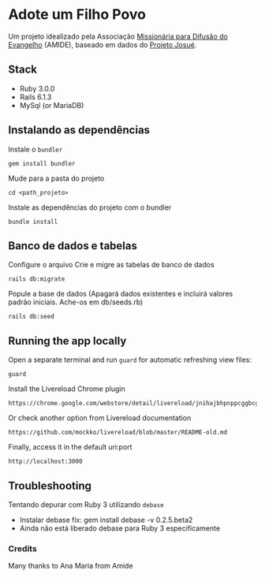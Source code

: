 # Adote um Filho Povo

Um projeto idealizado pela Associação [Missionária para Difusão do Evangelho](https://amide.org.br) (AMIDE), baseado em dados do [Projeto Josué](https://joshuaproject.net).

## Stack
- Ruby 3.0.0
- Rails 6.1.3
- MySql (or MariaDB)

## Instalando as dependências
Instale o `bundler`
```
gem install bundler
```
Mude para a pasta do projeto 
```
cd <path_projeto>
```
Instale as dependências do projeto com o bundler
```
bundle install
```
## Banco de dados e tabelas
Configure o arquivo 
Crie e migre as tabelas de banco de dados
```
rails db:migrate
```
Popule a base de dados (Apagará dados existentes e incluirá valores padrão iniciais. Ache-os em db/seeds.rb)
```
rails db:seed
```
## Running the app locally
Open a separate terminal and run `guard` for automatic refreshing view files:
```
guard
```
Install the Livereload Chrome plugin
```
https://chrome.google.com/webstore/detail/livereload/jnihajbhpnppcggbcgedagnkighmdlei
```
Or check another option from Livereload documentation
```
https://github.com/mockko/livereload/blob/master/README-old.md
```
Finally, access it in the default uri:port
```
http://localhost:3000
```

## Troubleshooting
Tentando depurar com Ruby 3 utilizando `debase`
- Instalar debase fix: gem install debase -v 0.2.5.beta2
- Ainda não está liberado debase para Ruby 3 especificamente

### Credits
Many thanks to Ana Maria from Amide 